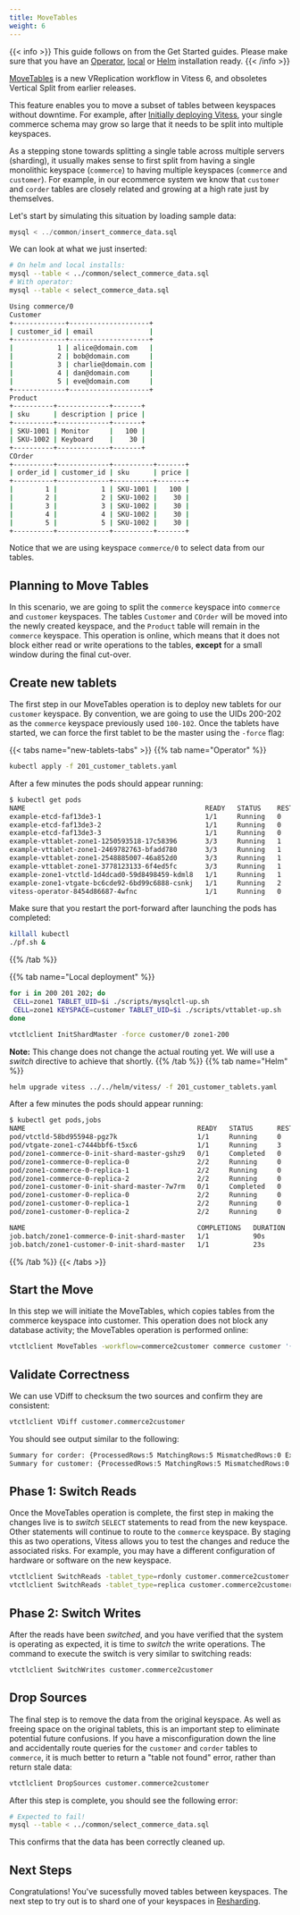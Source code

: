 ```yaml
---
title: MoveTables
weight: 6
---
```


{{< info >}}
This guide follows on from the Get Started guides. Please make sure that you have an [Operator](../../get-started/operator), [local](../../get-started/local) or [Helm](../../get-started/helm) installation ready.
{{< /info >}}

[MoveTables](../../concepts/move-tables) is a new VReplication workflow in Vitess 6, and obsoletes Vertical Split from earlier releases.

This feature enables you to move a subset of tables between keyspaces without downtime. For example, after [Initially deploying Vitess](../../get-started/local), your single commerce schema may grow so large that it needs to be split into multiple keyspaces.

As a stepping stone towards splitting a single table across multiple servers (sharding), it usually makes sense to first split from having a single monolithic keyspace (`commerce`) to having multiple keyspaces (`commerce` and `customer`). For example, in our ecommerce system we know that `customer` and `corder` tables are closely related and growing at a high rate just by themselves.

Let's start by simulating this situation by loading sample data:

```sql
mysql < ../common/insert_commerce_data.sql
```

We can look at what we just inserted:

```sh
# On helm and local installs:
mysql --table < ../common/select_commerce_data.sql
# With operator:
mysql --table < select_commerce_data.sql

Using commerce/0
Customer
+-------------+--------------------+
| customer_id | email              |
+-------------+--------------------+
|           1 | alice@domain.com   |
|           2 | bob@domain.com     |
|           3 | charlie@domain.com |
|           4 | dan@domain.com     |
|           5 | eve@domain.com     |
+-------------+--------------------+
Product
+----------+-------------+-------+
| sku      | description | price |
+----------+-------------+-------+
| SKU-1001 | Monitor     |   100 |
| SKU-1002 | Keyboard    |    30 |
+----------+-------------+-------+
COrder
+----------+-------------+----------+-------+
| order_id | customer_id | sku      | price |
+----------+-------------+----------+-------+
|        1 |           1 | SKU-1001 |   100 |
|        2 |           2 | SKU-1002 |    30 |
|        3 |           3 | SKU-1002 |    30 |
|        4 |           4 | SKU-1002 |    30 |
|        5 |           5 | SKU-1002 |    30 |
+----------+-------------+----------+-------+
```

Notice that we are using keyspace `commerce/0` to select data from our tables.

## Planning to Move Tables

In this scenario, we are going to split the `commerce` keyspace into `commerce` and `customer` keyspaces. The tables `Customer` and `COrder` will be moved into the newly created keyspace, and the `Product` table will remain in the `commerce` keyspace. This operation is online, which means that it does not block either read or write operations to the tables, __except__ for a small window during the final cut-over.

## Create new tablets

The first step in our MoveTables operation is to deploy new tablets for our `customer` keyspace. By convention, we are going to use the UIDs 200-202 as the `commerce` keyspace previously used `100-102`. Once the tablets have started, we can force the first tablet to be the master using the `-force` flag:

{{< tabs name="new-tablets-tabs" >}} 
{{% tab name="Operator" %}}

```bash
kubectl apply -f 201_customer_tablets.yaml
```

After a few minutes the pods should appear running:

```bash
$ kubectl get pods
NAME                                             READY   STATUS    RESTARTS   AGE
example-etcd-faf13de3-1                          1/1     Running   0          8m11s
example-etcd-faf13de3-2                          1/1     Running   0          8m11s
example-etcd-faf13de3-3                          1/1     Running   0          8m11s
example-vttablet-zone1-1250593518-17c58396       3/3     Running   1          2m20s
example-vttablet-zone1-2469782763-bfadd780       3/3     Running   1          7m57s
example-vttablet-zone1-2548885007-46a852d0       3/3     Running   1          7m47s
example-vttablet-zone1-3778123133-6f4ed5fc       3/3     Running   1          2m20s
example-zone1-vtctld-1d4dcad0-59d8498459-kdml8   1/1     Running   1          8m11s
example-zone1-vtgate-bc6cde92-6bd99c6888-csnkj   1/1     Running   2          8m11s
vitess-operator-8454d86687-4wfnc                 1/1     Running   0          22m
```

Make sure that you restart the port-forward after launching the pods has completed:

```bash
killall kubectl
./pf.sh &
```

{{% /tab %}}

{{% tab name="Local deployment" %}}
```bash
for i in 200 201 202; do
 CELL=zone1 TABLET_UID=$i ./scripts/mysqlctl-up.sh
 CELL=zone1 KEYSPACE=customer TABLET_UID=$i ./scripts/vttablet-up.sh
done

vtctlclient InitShardMaster -force customer/0 zone1-200
```

__Note:__ This change does not change the actual routing yet. We will use a _switch_ directive to achieve that shortly.
{{% /tab %}}
{{% tab name="Helm" %}}

```bash
helm upgrade vitess ../../helm/vitess/ -f 201_customer_tablets.yaml
```

After a few minutes the pods should appear running:

```bash
$ kubectl get pods,jobs
NAME                                           READY   STATUS      RESTARTS   AGE
pod/vtctld-58bd955948-pgz7k                    1/1     Running     0          5m36s
pod/vtgate-zone1-c7444bbf6-t5xc6               1/1     Running     3          5m36s
pod/zone1-commerce-0-init-shard-master-gshz9   0/1     Completed   0          5m35s
pod/zone1-commerce-0-replica-0                 2/2     Running     0          5m35s
pod/zone1-commerce-0-replica-1                 2/2     Running     0          5m35s
pod/zone1-commerce-0-replica-2                 2/2     Running     0          5m35s
pod/zone1-customer-0-init-shard-master-7w7rm   0/1     Completed   0          84s
pod/zone1-customer-0-replica-0                 2/2     Running     0          84s
pod/zone1-customer-0-replica-1                 2/2     Running     0          84s
pod/zone1-customer-0-replica-2                 2/2     Running     0          84s

NAME                                           COMPLETIONS   DURATION   AGE
job.batch/zone1-commerce-0-init-shard-master   1/1           90s        5m36s
job.batch/zone1-customer-0-init-shard-master   1/1           23s        84s
```

{{% /tab %}}
{{< /tabs >}}

## Start the Move

In this step we will initiate the MoveTables, which copies tables from the commerce keyspace into customer. This operation does not block any database activity; the MoveTables operation is performed online:

```bash
vtctlclient MoveTables -workflow=commerce2customer commerce customer '{"customer":{}, "corder":{}}'
```

## Validate Correctness

We can use VDiff to checksum the two sources and confirm they are consistent:

```bash
vtctlclient VDiff customer.commerce2customer
```

You should see output similar to the following:
```bash
Summary for corder: {ProcessedRows:5 MatchingRows:5 MismatchedRows:0 ExtraRowsSource:0 ExtraRowsTarget:0}
Summary for customer: {ProcessedRows:5 MatchingRows:5 MismatchedRows:0 ExtraRowsSource:0 ExtraRowsTarget:0}
```

## Phase 1: Switch Reads

Once the MoveTables operation is complete, the first step in making the changes live is to _switch_ `SELECT` statements to read from the new keyspace. Other statements will continue to route to the `commerce` keyspace. By staging this as two operations, Vitess allows you to test the changes and reduce the associated risks. For example, you may have a different configuration of hardware or software on the new keyspace.

```bash
vtctlclient SwitchReads -tablet_type=rdonly customer.commerce2customer
vtctlclient SwitchReads -tablet_type=replica customer.commerce2customer
```

## Phase 2: Switch Writes

After the reads have been _switched_, and you have verified that the system is operating as expected, it is time to _switch_ the write operations. The command to execute the switch is very similar to switching reads:

```bash
vtctlclient SwitchWrites customer.commerce2customer
```

## Drop Sources

The final step is to remove the data from the original keyspace. As well as freeing space on the original tablets, this is an important step to eliminate potential future confusions. If you have a misconfiguration down the line and accidentally route queries for the  `customer` and `corder` tables to `commerce`, it is much better to return a "table not found" error, rather than return stale data:

```sh
vtctlclient DropSources customer.commerce2customer
```

After this step is complete, you should see the following error:

```sh
# Expected to fail!
mysql --table < ../common/select_commerce_data.sql
```

This confirms that the data has been correctly cleaned up.

## Next Steps

Congratulations! You've sucessfully moved tables between keyspaces. The next step to try out is to shard one of your keyspaces in [Resharding](../resharding).
